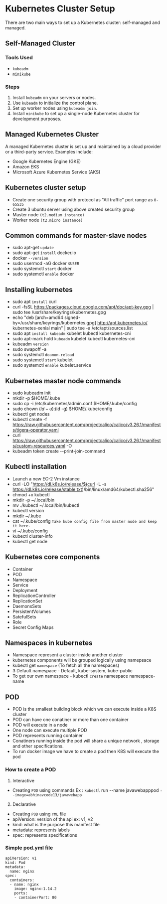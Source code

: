 # Kubernetes Cluster Setup

There are two main ways to set up a Kubernetes cluster: self-managed and managed.

## Self-Managed Cluster

### Tools Used
- `kubeadm`
- `minikube`

### Steps
1. Install `kubeadm` on your servers or nodes.
2. Use `kubeadm` to initialize the control plane.
3. Set up worker nodes using `kubeadm join`.
4. Install `minikube` to set up a single-node Kubernetes cluster for development purposes.

## Managed Kubernetes Cluster

A managed Kubernetes cluster is set up and maintained by a cloud provider or a third-party service. Examples include:
- Google Kubernetes Engine (GKE)
- Amazon EKS
- Microsoft Azure Kubernetes Service (AKS)

## Kubernetes cluster setup

- Create one security group with protocol as "All traffic" port range as `0-65535`
- Create 3 ubuntu server using above created security group
- Master node `(t2.medium instance)`
- Worker node `(t2.micro instance)`

## Common commands for master-slave nodes

- sudo apt-get `update`
- sudo apt-get `install` docker.io
- docker `--version`
- sudo usermod -aG docker `$USER`
- sudo systemctl `start` docker
- sudo systemctl `enable` docker

## Installing kubernetes

- sudo apt `install` curl
- curl -fsSL https://packages.cloud.google.com/apt/doc/apt-key.gpg | sudo tee /usr/share/keyrings/kubernetes.gpg
- echo "deb [arch=amd64 signed-by=/usr/share/keyrings/kubernetes.gpg] http://apt.kubernetes.io/ kubernetes-xenial main" | sudo tee -a /etc/apt/sources.list
- sudo apt `install kubeadm` kubelet kubectl kubernetes-cni
- sudo apt-mark hold `kubeadm` kubelet kubectl kubernetes-cni
- kubeadm `version`
- sudo swapoff -a
- sudo systemctl `deamon-reload`
- sudo systemctl `start` kubelet
- sudo systemctl `enable` kubelet.service

## Kubernetes master node commands
- sudo kubeadm init
- mkdir -p $HOME/.kube
- sudo cp -i /etc/kubernetes/admin.conf $HOME/.kube/config
- sudo chown $(id -u):$(id -g) $HOME/.kube/config
- kubectl get nodes
- kubectl create -f https://raw.githubusercontent.com/projectcalico/calico/v3.26.1/manifests/tigera-operator.yaml
- curl https://raw.githubusercontent.com/projectcalico/calico/v3.26.1/manifests/custom-resources.yaml -O
- kubeadm token create --print-join-command

## Kubectl installation

- Launch a new EC-2 Vm instance
- curl -LO "https://dl.k8s.io/release/$(curl -L -s https://dl.k8s.io/release/stable.txt)/bin/linux/amd64/kubectl.sha256"
- chmod +x kubectl
- mkdir -p ~/.local/bin
- mv ./kubectl ~/.local/bin/kubectl
- kubectl version
- mkdir ~/.kube
- cat ~/.kube/config `Take kube config file from master node and keep it here.`
- vi ~/.kube/config
- kubectl cluster-info
- kubectl get node

## Kubernetes core components
- Container
- POD
- Namespace
- Service
- Deployment
- ReplicationController
- ReplicationSet
- DaemonsSets
- PersistentVolumes
- SatefulSets
- Role
- Secret Config Maps

## Namespaces in kubernetes
- Namespace represent a cluster inside another cluster
- kubernetes components will be grouped logically using namepsace
- kubectl get `namespace` (To fetch all the namespaces)
- 3 Default namespace - Default, kube-system, kube-public
- To get our own namespace - kubectl `create` namespace namespace-name

## POD
- POD is the smallest building block which we can execute inside a K8S cluster
- POD can have one conatiner or more than one container
- POD will execute in a node
- One node can execute multiple POD
- POD represents running container
- Conatiners running inside the pod will share a unique network , storage and other specifications.
- To run docker image we have to create a pod then K8S will execute the pod

### How to create a POD
1. Interactive
- Creating `POD` using commands Ex : `kubectl` run --name javawebapppod `--image=abhinavcode13/javawebapp`
2. Declarative
- Creating `POD` using `YML` file
- apiVersion: version of the api ex: v1, v2
- kind: what is the purpose this manifest file
- metadata: represents labels
- spec: represents specifications

### Simple pod.yml file

```
apiVersion: v1
kind: Pod
metadata:
  name: nginx
spec:
  containers:
  - name: nginx
    image: nginx:1.14.2
    ports:
    - containerPort: 80
```
